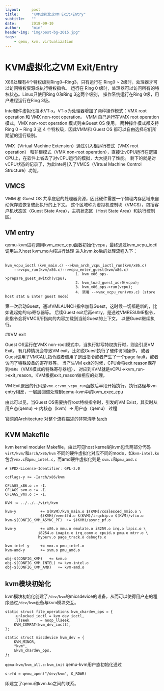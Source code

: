 ```yaml
---
layout:     post
title:      "KVM虚拟化之VM Exit/Entry"
subtitle:   ""
date:       2018-09-10
author:     "min"
header-img: "img/post-bg-2015.jpg"
tags:
    - qemu, kvm, virtualization
---
```

# KVM虚拟化之VM Exit/Entry

X86处理有4个特权级别Ring0~Ring3，只有运行在 Ring0 ~ 2级时，处理器才可以访问特权资源或执行特权指令。
运行在 Ring 0 级时，处理器可以访问所有的特权状态。Linux只使用Ring 0和Ring 3这两个级别，
操作系统运行在Ring 0级，用户进程运行在Ring 3级。

Intel硬件虚拟化技术VT-x。VT-x为处理器增加了两种操作模式：VMX root operation 和 VMX non-root operation。
VMM 自己运行在VMX root operation 模式，VMX non-root operation 模式则由Guest OS 使用。
两种操作模式都支持Ring 0 ~ Ring 3 这 4 个特权级，因此VMM和 Guest OS 都可以自由选择它们所期望的运行级别。

VMX（Virtual Machine Extension）通过引入根运行模式（VMX root operation）
和非根模式（VMX non-root operation），直接让vCPU运行在逻辑CPU上，在软件上省去了对vCPU运行的模拟，大大提升了性能。
剩下的就是对vCPU状态的记录了，为此Intel引入了VMCS（Virtual Machine Control Structure）功能。

## VMCS

VMM 和 Guest OS 共享底层的处理器资源，因此硬件需要一个物理内存区域来自动保存或恢复彼此执行的上下文。
这个区域称为虚拟机控制块（VMCS），包括客户机状态区（Guest State Area），主机状态区（Host State Area）和执行控制区。

## VM entry 

qemu-kvm进程调用kvm_exec_cpu函数初始化vcpu，最终通过kvm_vcpu_ioctl调用进入host kvm.mo内核进行处理
进入kvm.ko后的处理流程入下：

```commandline

kvm_vcpu_ioctl（kvm_main.c）-->kvm_arch_vcpu_ioctl_run(kvm/x86.c)
    -->vcpu_run(kvm/x86.c)-->vcpu_enter_guest(kvm/x86.c)
                                1. kvm_x86_ops->prepare_guest_switch(vcpu);
                                2. kvm_load_guest_xcr0(vcpu);
                                3. kvm_x86_ops->run(vcpu); 
                                4. 调用 -->vmx_vcpu_run(vmx.c) (store host stat & Enter guest mode)
```

第一次启动Guest，通过VMLAUNCH指令加载Guest，这时候一切都是新的，比如说起始的rip寄存器等。
后续Guest exit后再entry，是通过VMRESUME指令，此指令会将VMCS所指向的内容加载到当前Guest的上下文，
以便Guest继续执行。

##VM exit

Guest OS运行在VMX non-root模式中，当执行默写特权执行时，则会引发VM Exit。
有几种情况会导致VM exit，比如说Guest执行了硬件访问操作，
或者Guest调用了VMCALL指令或者调用了退出指令或者产生了一个page fault，或者访问了特殊设备的寄存器等。
当产生VM exit的时候，CPU会将exit reason保存到`MSRs`（VMX模式的特殊寄存器组），
对应到KVM就是vCPU->kvm_run->exit_reason。KVM根据exit_reason做相应的处理。

VM Exit退出的代码是`vmx.c:vmx_vcpu_run`函数后半段开始执行，执行路径与vm entry相反，一层层回调处理到qemu-kvm中的kvm_exec_cpu

由此可以见，当Guest OS需要执行root特权指令时，引发的VM Exist，其实时从用户态(qemu) -> 内核态（kvm）-> 用户态（qemu）
过程


官网的Architecture 对整个流程描述的非常清晰 
[!arch](https://wiki.qemu.org/Documentation/Architecture)


## KVM Makefile

kvm kernel moduler Makefile，由此可见host kernel的kvm包含两部分代码`virt/kvm/`和`arch/x86/kvm`
不同的硬件虚拟化对应不同的mode，如`kvm-intel.ko` 包含`vmx.c`和`pmu_intel.c`，而amd硬件虚拟化则是
`svm.c`和`pmu_amd.c`

```commandline
# SPDX-License-Identifier: GPL-2.0

ccflags-y += -Iarch/x86/kvm

CFLAGS_x86.o := -I.
CFLAGS_svm.o := -I.
CFLAGS_vmx.o := -I.

KVM := ../../../virt/kvm

kvm-y			+= $(KVM)/kvm_main.o $(KVM)/coalesced_mmio.o \
				$(KVM)/eventfd.o $(KVM)/irqchip.o $(KVM)/vfio.o
kvm-$(CONFIG_KVM_ASYNC_PF)	+= $(KVM)/async_pf.o

kvm-y			+= x86.o mmu.o emulate.o i8259.o irq.o lapic.o \
			   i8254.o ioapic.o irq_comm.o cpuid.o pmu.o mtrr.o \
			   hyperv.o page_track.o debugfs.o

kvm-intel-y		+= vmx.o pmu_intel.o
kvm-amd-y		+= svm.o pmu_amd.o

obj-$(CONFIG_KVM)	+= kvm.o
obj-$(CONFIG_KVM_INTEL)	+= kvm-intel.o
obj-$(CONFIG_KVM_AMD)	+= kvm-amd.o

```

## kvm模块初始化

kvm模块初始化创建了`/dev/kvm`的micsdevice的设备，从而可以使得用户态的程序通过`/dev/kvm`设备与kvm模块交互。
```commandline
static struct file_operations kvm_chardev_ops = {
	.unlocked_ioctl = kvm_dev_ioctl,
	.llseek		= noop_llseek,
	KVM_COMPAT(kvm_dev_ioctl),
};

static struct miscdevice kvm_dev = {
	KVM_MINOR,
	"kvm",
	&kvm_chardev_ops,
};
```

`qemu-kvm/kvm_all.c:kvm_init` qemu-kvm用户态初始化通过
```commandline
s->fd = qemu_open("/dev/kvm", O_RDWR)
```
即建立了qemu和kvm.ko之间的联系。
